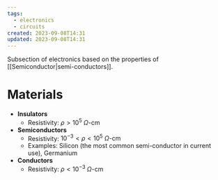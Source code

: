 ```yaml
---
tags:
  - electronics
  - circuits
created: 2023-09-08T14:31
updated: 2023-09-08T14:31
---
```

Subsection of electronics based on the properties of [[Semiconductor|semi-conductors]].

# Materials
- **Insulators**
	- Resistivity: $\rho>10^{5}\:\Omega \text{-cm}$
- **Semiconductors**
	- Resistivity: $10^{-3}<\rho<10^{5}\:\Omega \text{-cm}$
	- Examples: Silicon (the most common semi-conductor in current use), Germanium
- **Conductors**
	- Resistivity: $\rho<10^{-3}\:\Omega \text{-cm}$